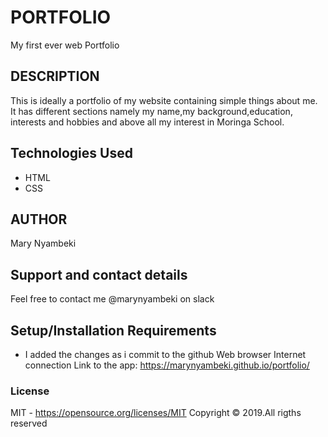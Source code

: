 
# PORTFOLIO
My first ever web Portfolio

## DESCRIPTION
This is ideally a portfolio of my website containing simple things about me. It has different sections namely my name,my background,education, interests and hobbies and above all my interest in Moringa School.

## Technologies Used
* HTML
* CSS
## AUTHOR
Mary Nyambeki

## Support and contact details
Feel free to contact me @marynyambeki on slack

## Setup/Installation Requirements
* I added the changes as i commit to the github
Web browser Internet connection Link to the app: https://marynyambeki.github.io/portfolio/

### License
MIT - <https://opensource.org/licenses/MIT>
Copyright &copy; 2019.All rigths reserved
